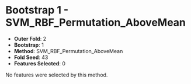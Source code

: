 # Bootstrap 1 - SVM_RBF_Permutation_AboveMean

- **Outer Fold**: 2
- **Bootstrap**: 1
- **Method**: SVM_RBF_Permutation_AboveMean
- **Fold Seed**: 43
- **Features Selected**: 0

No features were selected by this method.
